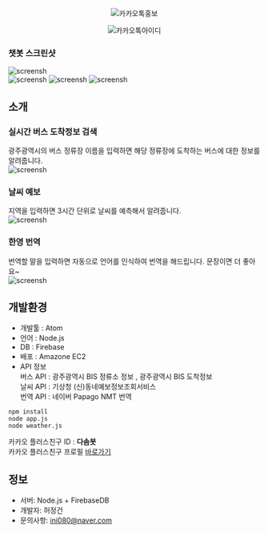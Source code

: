 <div align="center">

  ![카카오톡홍보](./screenshot/kakao_guide.png)

  ![카카오톡아이디](./screenshot/kakao_id.png)
</div>


### 챗봇 스크린샷
![screensh](./screenshot/screenshot1.jpg)  
![screensh](./screenshot/screenshot2.jpg)
![screensh](./screenshot/screenshot3.jpg)
![screensh](./screenshot/screenshot4.jpg)

## 소개
### 실시간 버스 도착정보 검색
광주광역시의 버스 정류장 이름을 입력하면 해당 정류장에 도착하는 버스에 대한 정보를 알려줍니다.  
![screensh](./screenshot/screenshot5.jpg)

### 날씨 예보
지역을 입력하면 3시간 단위로 날씨를 예측해서 알려줍니다.  
![screensh](./screenshot/screenshot6.jpg)

### 한영 번역
번역할 말을 입력하면 자동으로 언어를 인식하여 번역을 해드립니다. 문장이면 더 좋아요~  
![screensh](./screenshot/screenshot7.jpg)

## 개발환경
- 개발툴 : Atom
- 언어 : Node.js
- DB : Firebase
- 배포 : Amazone EC2
- API 정보  
버스 API : 광주광역시 BIS 정류소 정보 , 광주광역시 BIS 도착정보  
날씨 API : 기상청 (신)동네예보정보조회서비스  
번역 API : 네이버 Papago NMT 번역  

```
npm install
node app.js
node weather.js
```

카카오 플러스친구 ID : <b>다솜봇</b>  
카카오 플러스친구 프로필 [바로가기](http://pf.kakao.com/_xhnFbT)

## 정보
- 서버: Node.js + FirebaseDB
- 개발자: 허정건
- 문의사항: ini080@naver.com
